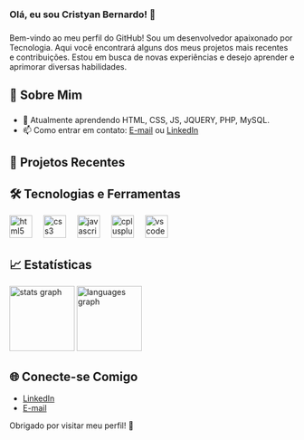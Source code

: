 <h3 align="left">Olá, eu sou Cristyan Bernardo! 👋</h3>

###

Bem-vindo ao meu perfil do GitHub! Sou um desenvolvedor apaixonado por Tecnologia. Aqui você encontrará alguns dos meus projetos mais recentes e contribuições. Estou em busca de novas experiências e desejo aprender e aprimorar diversas habilidades.

## 🚀 Sobre Mim

###

- 🌱 Atualmente aprendendo HTML, CSS, JS, JQUERY, PHP, MySQL.
- 📫 Como entrar em contato: [E-mail](cristyanbernardo@hotmail.com) ou [LinkedIn](https://www.linkedin.com/in/cristyan-bernardo-03a1b219b/)

## 🔭 Projetos Recentes


## 🛠️ Tecnologias e Ferramentas

<div align="left">
  <img src="https://cdn.jsdelivr.net/gh/devicons/devicon/icons/html5/html5-original.svg" height="40" alt="html5 logo"  />
  <img width="12" />
  <img src="https://cdn.jsdelivr.net/gh/devicons/devicon/icons/css3/css3-original.svg" height="40" alt="css3 logo"  />
  <img width="12" />
  <img src="https://cdn.jsdelivr.net/gh/devicons/devicon/icons/javascript/javascript-original.svg" height="40" alt="javascript logo"  />
  <img width="12" />
  <img src="https://cdn.jsdelivr.net/gh/devicons/devicon/icons/cplusplus/cplusplus-original.svg" height="40" alt="cplusplus logo"  />
  <img width="12" />
  <img src="https://cdn.jsdelivr.net/gh/devicons/devicon/icons/vscode/vscode-original.svg" height="40" alt="vscode logo"  />
</div>

###

## 📈 Estatísticas

<div align="left">
  <img src="https://github-readme-stats.vercel.app/api?username=CristyanBernardo&hide_title=false&hide_rank=false&show_icons=true&include_all_commits=true&count_private=true&disable_animations=false&theme=swift&locale=pt-br&hide_border=false&order=1" height="115" alt="stats graph"  />
  <img src="https://github-readme-stats.vercel.app/api/top-langs?username=CristyanBernardo&locale=pt-br&hide_title=false&layout=compact&card_width=320&langs_count=5&theme=swift&hide_border=false&order=2" height="115" alt="languages graph"  />
</div>

###

## 🌐 Conecte-se Comigo

- [LinkedIn](https://www.linkedin.com/in/cristyan-bernardo-03a1b219b/)
- [E-mail](cristyanbernardo@hotmail.com)

Obrigado por visitar meu perfil! 🚀
